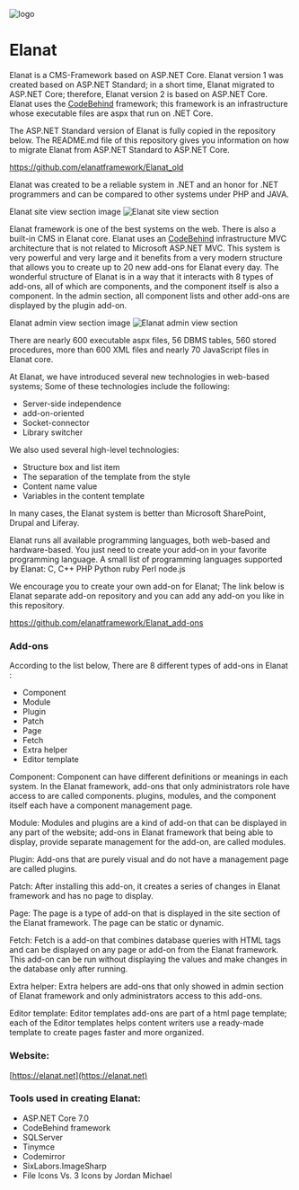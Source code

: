 ![logo](https://github.com/elanatframework/Elanat/assets/111444759/fb48c66f-2c43-43bd-b877-a17e0022a781)
# Elanat

Elanat is a CMS-Framework based on ASP.NET Core. Elanat version 1 was created based on ASP.NET Standard; in a short time, Elanat migrated to ASP.NET Core; therefore, Elanat version 2 is based on ASP.NET Core. Elanat uses the [CodeBehind](https://github.com/elanatframework/Code_behind) framework; this framework is an infrastructure whose executable files are aspx that run on .NET Core.

The ASP.NET Standard version of Elanat is fully copied in the repository below. The README.md file of this repository gives you information on how to migrate Elanat from ASP.NET Standard to ASP.NET Core.

https://github.com/elanatframework/Elanat_old

Elanat was created to be a reliable system in .NET and an honor for .NET programmers and can be compared to other systems under PHP and JAVA.

Elanat site view section image
![Elanat site view section](https://github.com/elanatframework/Elanat/assets/111444759/19bf9019-9aca-43ce-ad44-2754af5176e1)


Elanat framework is one of the best systems on the web. There is also a built-in CMS in Elanat core. Elanat uses an [CodeBehind](https://github.com/elanatframework/Code_behind) infrastructure MVC architecture that is not related to Microsoft ASP.NET MVC.
This system is very powerful and very large and it benefits from a very modern structure that allows you to create up to 20 new add-ons for Elanat every day.
The wonderful structure of Elanat is in a way that it interacts with 8 types of add-ons, all of which are components, and the component itself is also a component. In the admin section, all component lists and other add-ons are displayed by the plugin add-on.

Elanat admin view section image
![Elanat admin view section](https://github.com/elanatframework/Elanat/assets/111444759/78b077fc-5d68-4c43-832e-aec1851512fa)


There are nearly 600 executable aspx files, 56 DBMS tables, 560 stored procedures, more than 600 XML files and nearly 70 JavaScript files in Elanat core.

At Elanat, we have introduced several new technologies in web-based systems; Some of these technologies include the following:

 - Server-side independence
 - add-on-oriented
 - Socket-connector
 - Library switcher

We also used several high-level technologies:

 - Structure box and list item
 - The separation of the template from the style
 - Content name value
 - Variables in the content template

In many cases, the Elanat system is better than Microsoft SharePoint, Drupal and Liferay.

Elanat runs all available programming languages, both web-based and hardware-based. You just need to create your add-on in your favorite programming language. A small list of programming languages supported by Elanat:
C, C++
PHP
Python
ruby
Perl
node.js

We encourage you to create your own add-on for Elanat; The link below is Elanat separate add-on repository and you can add any add-on you like in this repository.

https://github.com/elanatframework/Elanat_add-ons

### Add-ons

According to the list below, There are 8 different types of add-ons in Elanat :

 - Component
 - Module
 - Plugin
 - Patch
 - Page
 - Fetch
 - Extra helper
 - Editor template

Component: Component can have different definitions or meanings in each system. In the Elanat framework, add-ons that only administrators role have access to are called components. plugins, modules, and the component itself each have a component management page.

Module: Modules and plugins are a kind of add-on that can be displayed in any part of the website; add-ons in Elanat framework that being able to display, provide separate management for the add-on, are called modules.

Plugin: Add-ons that are purely visual and do not have a management page are called plugins.

Patch: After installing this add-on, it creates a series of changes in Elanat framework and has no page to display.

Page: The page is a type of add-on that is displayed in the site section of the Elanat framework. The page can be static or dynamic.

Fetch: Fetch is a add-on that combines database queries with HTML tags and can be displayed on any page or add-on from the Elanat framework. This add-on can be run without displaying the values and make changes in the database only after running.

Extra helper: Extra helpers are add-ons that only showed in admin section of Elanat framework and only administrators access to this add-ons.

Editor template: Editor templates add-ons are part of a html page template; each of the Editor templates helps content writers use a ready-made template to create pages faster and more organized.

### Website:

[https://elanat.net](https://elanat.net)

### Tools used in creating Elanat:

 - ASP.NET Core 7.0
 - CodeBehind framework
 - SQLServer
 - Tinymce
 - Codemirror
 - SixLabors.ImageSharp
 - File Icons Vs. 3 Icons by Jordan Michael
